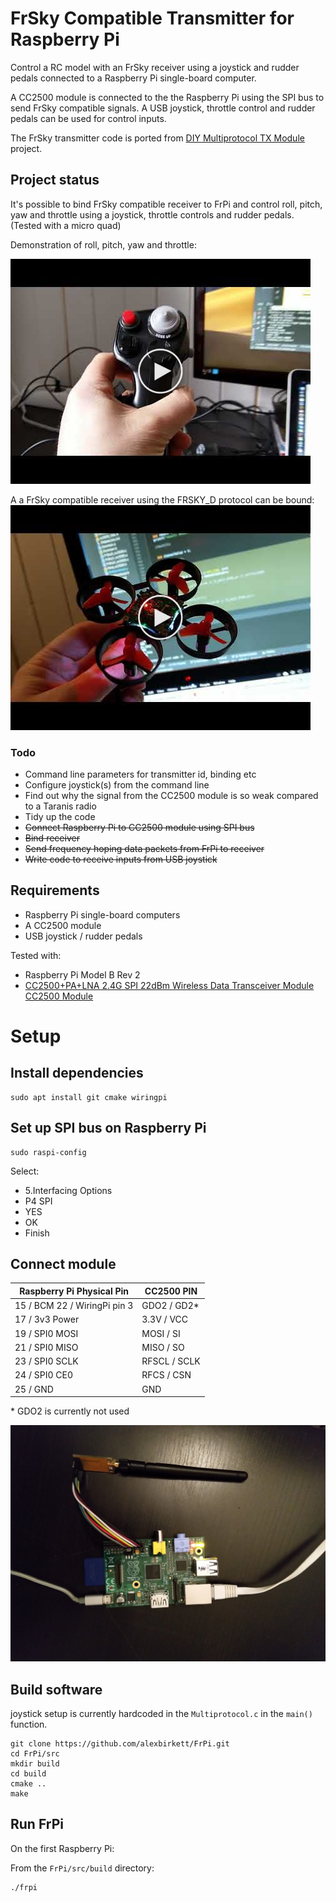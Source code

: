 # FrSky Compatible Transmitter for Raspberry Pi

Control a RC model with an FrSky receiver using a joystick and rudder pedals connected to a Raspberry Pi single-board computer.

A CC2500 module is connected to the the Raspberry Pi using the SPI bus to send FrSky compatible signals. A USB joystick, throttle control and rudder pedals can be used for control inputs.

The FrSky transmitter code is ported from [DIY Multiprotocol TX Module](https://github.com/pascallanger/DIY-Multiprotocol-TX-Module) project.

## Project status

It's possible to bind FrSky compatible receiver to FrPi and control roll, pitch, yaw and throttle using a joystick, throttle controls and rudder pedals. (Tested with a micro quad)

Demonstration of roll, pitch, yaw and throttle:

[![Progress](video_thumbnail_2.png)](https://www.youtube.com/watch?v=UX_B3ZuB9kw)

A a FrSky compatible receiver using the FRSKY_D protocol can be bound:
[![Progress](video_thumbnail.png)](https://www.youtube.com/watch?v=Y9kTib8ejkA)

### Todo

* Command line parameters for transmitter id, binding etc
* Configure joystick(s) from the command line
* Find out why the signal from the CC2500 module is so weak compared to a Taranis radio
* Tidy up the code
* ~~Connect Raspberry Pi to CC2500 module using SPI bus~~
* ~~Bind receiver~~
* ~~Send frequency hoping data packets from FrPi to receiver~~
* ~~Write code to receive inputs from USB joystick~~


## Requirements

* Raspberry Pi single-board computers
* A CC2500 module
* USB joystick / rudder pedals

Tested with:
* Raspberry Pi Model B Rev 2
* [CC2500+PA+LNA 2.4G SPI 22dBm Wireless Data Transceiver Module CC2500 Module](https://www.aliexpress.com/item/CC2500-PA-LNA-2-4G-SPI-22dBm-Wireless-Data-Transceiver-Module/32606419424.html)


# Setup

## Install dependencies

```
sudo apt install git cmake wiringpi
```

## Set up SPI bus on Raspberry Pi

```
sudo raspi-config
```

Select:

* 5.Interfacing Options
* P4 SPI
* YES
* OK
* Finish

## Connect module

| Raspberry Pi Physical Pin	     | CC2500 PIN 	|  
|---	                           |---	        |
|   15 / BCM 22 / WiringPi pin 3 | GDO2	/  GD2*
|   17 / 3v3 Power               | 3.3V	/ VCC
|   19 / SPI0 MOSI 	             | MOSI	/ SI
|   21 / SPI0 MISO               | MISO / SO
|   23 / SPI0 SCLK               | RFSCL / SCLK
|   24 / SPI0 CE0                | RFCS	 / CSN
|   25 / GND                     | GND

 \* GDO2 is currently not used


![CC2500 module connected to Raspberry Pi](cc2500_module_connected_to_raspberry_pi.jpg)


## Build software

joystick setup is currently hardcoded in the `Multiprotocol.c` in the `main()` function.

```
git clone https://github.com/alexbirkett/FrPi.git
cd FrPi/src
mkdir build
cd build
cmake ..
make
```

## Run FrPi

On the first Raspberry Pi:

From the `FrPi/src/build` directory:

```
./frpi
```
